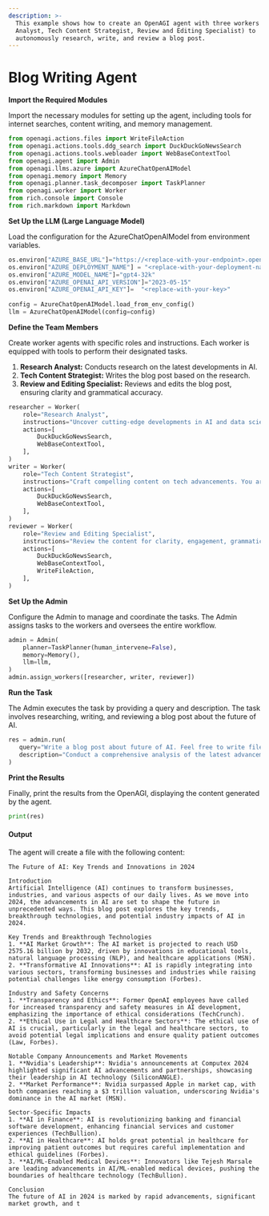 ```yaml
---
description: >-
  This example shows how to create an OpenAGI agent with three workers (Research
  Analyst, Tech Content Strategist, Review and Editing Specialist) to
  autonomously research, write, and review a blog post.
---
```


# Blog Writing Agent

**Import the Required Modules**

Import the necessary modules for setting up the agent, including tools for internet searches, content writing, and memory management.

```python
from openagi.actions.files import WriteFileAction
from openagi.actions.tools.ddg_search import DuckDuckGoNewsSearch
from openagi.actions.tools.webloader import WebBaseContextTool
from openagi.agent import Admin
from openagi.llms.azure import AzureChatOpenAIModel
from openagi.memory import Memory
from openagi.planner.task_decomposer import TaskPlanner
from openagi.worker import Worker
from rich.console import Console
from rich.markdown import Markdown
```

**Set Up the LLM (Large Language Model)**

Load the configuration for the AzureChatOpenAIModel from environment variables.

```python
os.environ["AZURE_BASE_URL"]="https://<replace-with-your-endpoint>.openai.azure.com/"
os.environ["AZURE_DEPLOYMENT_NAME"] = "<replace-with-your-deployment-name>"
os.environ["AZURE_MODEL_NAME"]="gpt4-32k"
os.environ["AZURE_OPENAI_API_VERSION"]="2023-05-15"
os.environ["AZURE_OPENAI_API_KEY"]=  "<replace-with-your-key>"
​
config = AzureChatOpenAIModel.load_from_env_config()
llm = AzureChatOpenAIModel(config=config)
```

**Define the Team Members**

Create worker agents with specific roles and instructions. Each worker is equipped with tools to perform their designated tasks.

1. **Research Analyst:** Conducts research on the latest developments in AI.
2. **Tech Content Strategist:** Writes the blog post based on the research.
3. **Review and Editing Specialist:** Reviews and edits the blog post, ensuring clarity and grammatical accuracy.

```python
researcher = Worker(
    role="Research Analyst",
    instructions="Uncover cutting-edge developments in AI and data science. You work at a leading tech think tank. Your expertise lies in identifying emerging trends. You have a knack for dissecting complex data and presenting actionable insights.",
    actions=[
        DuckDuckGoNewsSearch,
        WebBaseContextTool,
    ],
)
writer = Worker(
    role="Tech Content Strategist",
    instructions="Craft compelling content on tech advancements. You are a renowned Content Strategist, known for your insightful and engaging articles. You transform complex concepts into compelling narratives. Finally return the entire article as output.",
    actions=[
        DuckDuckGoNewsSearch,
        WebBaseContextTool,
    ],
)
reviewer = Worker(
    role="Review and Editing Specialist",
    instructions="Review the content for clarity, engagement, grammatical accuracy, and alignment with company values and refine it to ensure perfection. A meticulous editor with an eye for detail, ensuring every piece of content is clear, engaging, and grammatically perfect. Finally write the blog post to a file and return the same as output.",
    actions=[
        DuckDuckGoNewsSearch,
        WebBaseContextTool,
        WriteFileAction,
    ],
)
```

**Set Up the Admin**

Configure the Admin to manage and coordinate the tasks. The Admin assigns tasks to the workers and oversees the entire workflow.

```python
admin = Admin(
    planner=TaskPlanner(human_intervene=False),
    memory=Memory(),
    llm=llm,
)
admin.assign_workers([researcher, writer, reviewer])
```

**Run the Task**

The Admin executes the task by providing a query and description. The task involves researching, writing, and reviewing a blog post about the future of AI.

```python
res = admin.run(
   query="Write a blog post about future of AI. Feel free to write files to maintain the context.",
   description="Conduct a comprehensive analysis of the latest advancements in AI in 2024. Identify key trends, breakthrough technologies, and potential industry impacts. Using the insights provided, develop an engaging blog post that highlights the most significant AI advancements. Your post should be informative yet accessible, catering to a tech-savvy audience. Make it sound cool, avoid complex words so it doesn't sound like AI.",
)
```

**Print the Results**

Finally, print the results from the OpenAGI, displaying the content generated by the agent.

```python
print(res)
```

#### Output

The agent will create a file with the following content:

```vbnet
The Future of AI: Key Trends and Innovations in 2024

Introduction
Artificial Intelligence (AI) continues to transform businesses, industries, and various aspects of our daily lives. As we move into 2024, the advancements in AI are set to shape the future in unprecedented ways. This blog post explores the key trends, breakthrough technologies, and potential industry impacts of AI in 2024.

Key Trends and Breakthrough Technologies
1. **AI Market Growth**: The AI market is projected to reach USD 2575.16 billion by 2032, driven by innovations in educational tools, natural language processing (NLP), and healthcare applications (MSN).
2. **Transformative AI Innovations**: AI is rapidly integrating into various sectors, transforming businesses and industries while raising potential challenges like energy consumption (Forbes).

Industry and Safety Concerns
1. **Transparency and Ethics**: Former OpenAI employees have called for increased transparency and safety measures in AI development, emphasizing the importance of ethical considerations (TechCrunch).
2. **Ethical Use in Legal and Healthcare Sectors**: The ethical use of AI is crucial, particularly in the legal and healthcare sectors, to avoid potential legal implications and ensure quality patient outcomes (Law, Forbes).

Notable Company Announcements and Market Movements
1. **Nvidia's Leadership**: Nvidia's announcements at Computex 2024 highlighted significant AI advancements and partnerships, showcasing their leadership in AI technology (SiliconANGLE).
2. **Market Performance**: Nvidia surpassed Apple in market cap, with both companies reaching a $3 trillion valuation, underscoring Nvidia's dominance in the AI market (MSN).

Sector-Specific Impacts
1. **AI in Finance**: AI is revolutionizing banking and financial software development, enhancing financial services and customer experiences (TechBullion).
2. **AI in Healthcare**: AI holds great potential in healthcare for improving patient outcomes but requires careful implementation and ethical guidelines (Forbes).
3. **AI/ML-Enabled Medical Devices**: Innovators like Tejesh Marsale are leading advancements in AI/ML-enabled medical devices, pushing the boundaries of healthcare technology (TechBullion).

Conclusion
The future of AI in 2024 is marked by rapid advancements, significant market growth, and t
```
